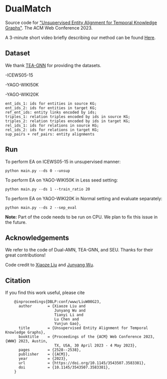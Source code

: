 # DualMatch

Source code for ["Unsupervised Entity Alignment for Temporal Knowledge Graphs"](https://doi.org/10.1145/3543507.3583381). The ACM Web Conference 2023.

A 3-minute short video briefly describing our method can be found [Here](https://youtu.be/kqSx9mdj6Co). 

## Dataset

We thank [TEA-GNN](https://github.com/soledad921/TEA-GNN) for providing the datasets.

-ICEWS05-15

-YAGO-WIKI50K

-YAGO-WIKI20K



    ent_ids_1: ids for entities in source KG;
    ent_ids_2: ids for entities in target KG;
    ref_ent_ids: entity links encoded by ids;
    triples_1: relation triples encoded by ids in source KG;
    triples_2: relation triples encoded by ids in target KG;
    rel_ids_1: ids for relations in source KG;
    rel_ids_2: ids for relations in target KG;
    sup_pairs + ref_pairs: entity alignments
    
    

## Run
To perform EA on ICEWS05-15 in unsupervised manner:

`python main.py --ds 0 --unsup`

To perform EA on YAGO-WIKI50K in Less seed setting:

`python main.py --ds 1 --train_ratio 20`

To perform EA on YAGO-WIKI20K in Normal setting and evaluate separately:

`python main.py --ds 2 --sep_eval`

**Note:** Part of the code needs to be run on CPU. We plan to fix this issue in the future.


## Acknowledgements
 
We refer to the code of Dual-AMN, TEA-GNN, and SEU.
Thanks for their great contributions!

Code credit to [Xiaoze Liu](https://github.com/joker-xii) and [Junyang Wu](https://github.com/Immortals88/). 

## Citation

If you find this work useful, please cite

```
    @inproceedings{DBLP:conf/www/LiuW00G23,
      author       = {Xiaoze Liu and
                      Junyang Wu and
                      Tianyi Li and
                      Lu Chen and
                      Yunjun Gao},
      title        = {Unsupervised Entity Alignment for Temporal Knowledge Graphs},
      booktitle    = {Proceedings of the {ACM} Web Conference 2023, {WWW} 2023, Austin,
                      TX, USA, 30 April 2023 - 4 May 2023},
      pages        = {2528--2538},
      publisher    = {{ACM}},
      year         = {2023},
      url          = {https://doi.org/10.1145/3543507.3583381},
      doi          = {10.1145/3543507.3583381},
    }
```


